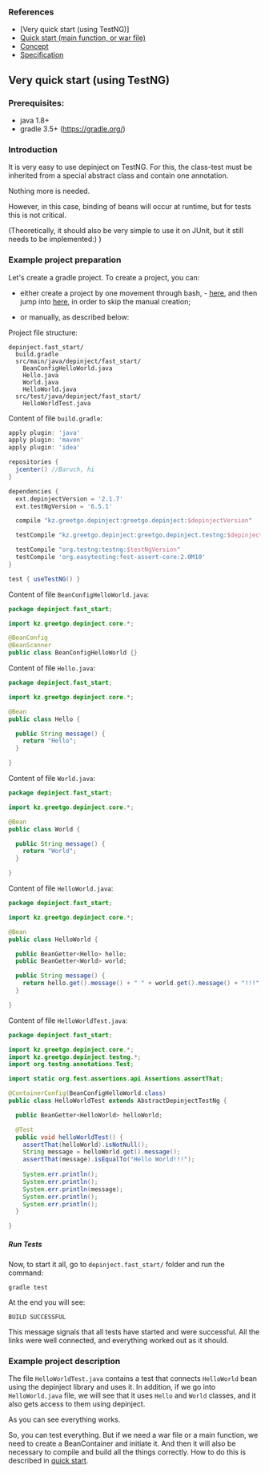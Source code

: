 ### References

 - [Very quick start (using TestNG)]
 - [Quick start (main function, or war file)](quick_start.md)
 - [Concept](concept.md)
 - [Specification](spec.md)

## Very quick start (using TestNG)

### Prerequisites:

  - java 1.8+
  - gradle 3.5+ (https://gradle.org/)

### Introduction

It is very easy to use depinject on TestNG.
For this, the class-test must be inherited from a special abstract class and contain one annotation.

Nothing more is needed.

However, in this case, binding of beans will occur at runtime, but for tests this is not critical.

(Theoretically, it should also be very simple to use it on JUnit, but it still needs to be implemented:) ) 

### Example project preparation

Let's create a gradle project. To create a project, you can:

  - either create a project by one movement through bash,  - [here](fast_start.script.sh),
    and then jump into [here](#run-tests), in order to skip the manual creation;

  - or manually, as described below:

Project file structure:

    depinject.fast_start/
      build.gradle
      src/main/java/depinject/fast_start/
        BeanConfigHelloWorld.java
        Hello.java
        World.java
        HelloWorld.java
      src/test/java/depinject/fast_start/
        HelloWorldTest.java


Content of file `build.gradle`:

```groovy
apply plugin: 'java'
apply plugin: 'maven'
apply plugin: 'idea'

repositories {
  jcenter() //Baruch, hi
}

dependencies {
  ext.depinjectVersion = '2.1.7'
  ext.testNgVersion = '6.5.1'

  compile "kz.greetgo.depinject:greetgo.depinject:$depinjectVersion"

  testCompile "kz.greetgo.depinject:greetgo.depinject.testng:$depinjectVersion"

  testCompile "org.testng:testng:$testNgVersion"
  testCompile 'org.easytesting:fest-assert-core:2.0M10'
}

test { useTestNG() }
```

Content of file `BeanConfigHelloWorld.java`:

```java
package depinject.fast_start;

import kz.greetgo.depinject.core.*;

@BeanConfig
@BeanScanner
public class BeanConfigHelloWorld {}

```

Content of file `Hello.java`:

```java
package depinject.fast_start;

import kz.greetgo.depinject.core.*;

@Bean
public class Hello {

  public String message() {
    return "Hello";
  }

}

```

Content of file `World.java`:

```java
package depinject.fast_start;

import kz.greetgo.depinject.core.*;

@Bean
public class World {

  public String message() {
    return "World";
  }

}
```

Content of file `HelloWorld.java`:

```java
package depinject.fast_start;

import kz.greetgo.depinject.core.*;

@Bean
public class HelloWorld {

  public BeanGetter<Hello> hello;
  public BeanGetter<World> world;

  public String message() {
    return hello.get().message() + " " + world.get().message() + "!!!";
  }

}
```

Content of file `HelloWorldTest.java`:

```java
package depinject.fast_start;

import kz.greetgo.depinject.core.*;
import kz.greetgo.depinject.testng.*;
import org.testng.annotations.Test;

import static org.fest.assertions.api.Assertions.assertThat;

@ContainerConfig(BeanConfigHelloWorld.class)
public class HelloWorldTest extends AbstractDepinjectTestNg {

  public BeanGetter<HelloWorld> helloWorld;

  @Test
  public void helloWorldTest() {
    assertThat(helloWorld).isNotNull();
    String message = helloWorld.get().message();
    assertThat(message).isEqualTo("Hello World!!!");
    
    System.err.println();
    System.err.println();
    System.err.println(message);
    System.err.println();
    System.err.println();
  }

}
```

##### Run Tests

Now, to start it all, go to `depinject.fast_start/` folder and run the command:

    gradle test

At the end you will see:

    BUILD SUCCESSFUL

This message signals that all tests have started and were successful.
All the links were well connected, and everything worked out as it should.

### Example project description

The file `HelloWorldTest.java` contains a test that connects `HelloWorld` bean using the depinject library
and uses it.  In addition, if we go into `HelloWorld.java` file, we will see that it uses `Hello` 
and `World` classes, and it also gets access to them using depinject.

As you can see everything works.

So, you can test everything. But if we need a war file or a main function, we need to create a BeanContainer
and initiate it. And then it will also be necessary to compile and build all the things correctly.
How to do this is described in [quick start](quick_start.md).
